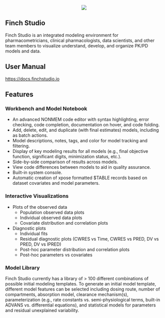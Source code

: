 <p align="center">
  <img src='images/finch-logo-small.png'>
</p>

## Finch Studio
Finch Studio is an integrated modeling environment for pharmacometricians, clinical pharmacologists, data scientists, and other team members to visualize understand, develop, and organize PK/PD models and data.

## User Manual
https://docs.finchstudio.io

## Features

### Workbench and Model Notebook

* An advanced NONMEM code editor with syntax highlighting, error checking, code completion, documentation on hover, and code folding.
* Add, delete, edit, and duplicate (with final estimates) models, including as batch actions.
* Model descriptions, notes, tags, and color for model tracking and filtering.
* Display of key modeling results for all models (e.g., final objective function, significant digits, minimization status, etc.).
* Side-by-side comparison of results across models. 
* View code differences between models to aid in quality assurance.
* Built-in system console.
* Automatic creation of xpose formatted $TABLE records based on dataset covariates and model parameters.

### Interactive Visualizations

* Plots of the observed data 
  * Population observed data plots
  * Individual observed data plots
  * Covariate distribution and correlation plots
* Diagnostic plots
  * Individual fits
  * Residual diagnostic plots (CWRES vs Time, CWRES vs PRED, DV vs PRED, DV vs IPRED)
  * Post-hoc parameter distribution and correlation plots
  * Post-hoc parameters vs covariates

### Model Library 

Finch Studio currently has a library of > 100 different combinations of possible initial modeling templates. To generate an initial model template, different model features can be selected including dosing route, number of compartments, absorption model, clearance mechanism(s), parameterization (e.g., rate constants vs. semi-physiological terms, built-in ADVANS vs. differential equations), and statistical models for parameters and residual unexplained variability.
